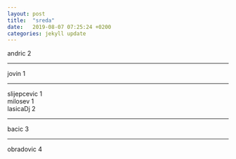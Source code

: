 ```yaml
---
layout: post
title:  "sreda"
date:   2019-08-07 07:25:24 +0200
categories: jekyll update
---
```



andric 2  

***

jovin 1  

***

slijepcevic 1  
milosev 1  
lasicaDj 2  

***

bacic 3  

***

obradovic 4  